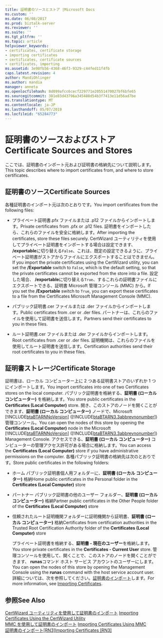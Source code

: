 ```yaml
---
title: 証明書のソースとストア |Microsoft Docs
ms.custom: ''
ms.date: 06/08/2017
ms.prod: biztalk-server
ms.reviewer: ''
ms.suite: ''
ms.tgt_pltfrm: ''
ms.topic: article
helpviewer_keywords:
- certificates, certificate storage
- importing certificates
- certificates, certificate sources
- certificates, importing
ms.assetid: 3e98fb56-4368-46f3-9329-c44fed11f4fb
caps.latest.revision: 4
author: MandiOhlinger
ms.author: mandia
manager: anneta
ms.openlocfilehash: 8d099afcc6cecf229771e20551470027bf6bfe65
ms.sourcegitcommit: 381e83d43796a345488d54b3f7413e11d56ad7be
ms.translationtype: MT
ms.contentlocale: ja-JP
ms.lasthandoff: 05/07/2019
ms.locfileid: "65284773"
---
```

# <a name="certificate-sources-and-stores"></a><span data-ttu-id="03761-102">証明書のソースおよびストア</span><span class="sxs-lookup"><span data-stu-id="03761-102">Certificate Sources and Stores</span></span>
<span data-ttu-id="03761-103">ここでは、証明書のインポート元および証明書の格納先について説明します。</span><span class="sxs-lookup"><span data-stu-id="03761-103">This topic describes where to import certificates from, and where to store certificates.</span></span>  
  
## <a name="certificate-sources"></a><span data-ttu-id="03761-104">証明書のソース</span><span class="sxs-lookup"><span data-stu-id="03761-104">Certificate Sources</span></span>  
 <span data-ttu-id="03761-105">各種証明書のインポート元は次のとおりです。</span><span class="sxs-lookup"><span data-stu-id="03761-105">You import certificates from the following files:</span></span>  
  
- <span data-ttu-id="03761-106">プライベート証明書.pfx ファイルまたは .p12 ファイルからインポートします。</span><span class="sxs-lookup"><span data-stu-id="03761-106">Private certificates from .pfx or .p12 files.</span></span> <span data-ttu-id="03761-107">証明書をインポートしたら、これらのファイルを安全に格納します。</span><span class="sxs-lookup"><span data-stu-id="03761-107">After importing the certificates, store these files securely.</span></span> <span data-ttu-id="03761-108">CertWizard ユーティリティを使用してプライベート証明書をインポートする場合は設定できます、 **/exportable**に切り替える`False`、これは、既定の設定できるように、プライベート証明書がストアからファイルにエクスポートすることはできません。</span><span class="sxs-lookup"><span data-stu-id="03761-108">If you import the private certificates using the CertWizard utility, you can set the **/Exportable** switch to `False`, which is the default setting, so that the private certificates cannot be exported from the store into a file.</span></span> <span data-ttu-id="03761-109">設定した場合、 **/exportable**に切り替える`True`、するこれらの証明書ファイルにエクスポートできる、証明書 Microsoft 管理コンソール (MMC) から。</span><span class="sxs-lookup"><span data-stu-id="03761-109">If you set the **/Exportable** switch to `True`, you can export these certificates to a file from the Certificates Microsoft Management Console (MMC).</span></span>  
  
- <span data-ttu-id="03761-110">パブリック証明書.cer ファイルまたは .der ファイルからインポートします。</span><span class="sxs-lookup"><span data-stu-id="03761-110">Public certificates from .cer or .der files.</span></span> <span data-ttu-id="03761-111">パートナーは、これらのファイルを使用して証明書を送信します。</span><span class="sxs-lookup"><span data-stu-id="03761-111">Partners send their certificates to you in these files.</span></span>  
  
- <span data-ttu-id="03761-112">ルート証明書.cer ファイルまたは .der ファイルからインポートします。</span><span class="sxs-lookup"><span data-stu-id="03761-112">Root certificates from .cer or .der files.</span></span> <span data-ttu-id="03761-113">証明機関は、これらのファイルを使用してルート証明書を送信します。</span><span class="sxs-lookup"><span data-stu-id="03761-113">Certification authorities send their root certificates to you in these files.</span></span>  
  
## <a name="certificate-storage"></a><span data-ttu-id="03761-114">証明書ストレージ</span><span class="sxs-lookup"><span data-stu-id="03761-114">Certificate Storage</span></span>  
 <span data-ttu-id="03761-115">証明書は、ローカル コンピューター上に 2 つある証明書ストアのいずれか 1 つにインポートします。</span><span class="sxs-lookup"><span data-stu-id="03761-115">You import certificates into one of two Certificates stores on the local computer.</span></span> <span data-ttu-id="03761-116">パブリック証明書を格納する、**証明書 (ローカル コンピューター)** を格納します。</span><span class="sxs-lookup"><span data-stu-id="03761-116">You store public certificates in the **Certificates (Local Computer)** store.</span></span> <span data-ttu-id="03761-117">開き、このストアのノードを開くことができます、**証明書 (ローカル コンピューター)** ノードで、Microsoft [!INCLUDE[btaBTARNNoVersion](../../includes/btabtarnnoversion-md.md)] ([!INCLUDE[btaBTARN3.3abbrevnonumber](../../includes/btabtarn3-3abbrevnonumber-md.md)]) 管理コンソール。</span><span class="sxs-lookup"><span data-stu-id="03761-117">You can open the nodes of this store by opening the **Certificates (Local Computer)** node in the Microsoft [!INCLUDE[btaBTARNNoVersion](../../includes/btabtarnnoversion-md.md)] ([!INCLUDE[btaBTARN3.3abbrevnonumber](../../includes/btabtarn3-3abbrevnonumber-md.md)]) Management Console.</span></span> <span data-ttu-id="03761-118">アクセスできる、**証明書 (ローカル コンピューター)** コンピューターの管理アクセス許可がある場合に格納します。</span><span class="sxs-lookup"><span data-stu-id="03761-118">You can access the **Certificates (Local Computer)** store if you have administrative permissions on the computer.</span></span> <span data-ttu-id="03761-119">各種パブリック証明書の格納先は次のとおりです。</span><span class="sxs-lookup"><span data-stu-id="03761-119">Store public certificates in the following folders:</span></span>  
  
- <span data-ttu-id="03761-120">ホーム パブリック証明書個人用フォルダーに、**証明書 (ローカル コンピューター)** 格納</span><span class="sxs-lookup"><span data-stu-id="03761-120">Home public certificates in the Personal folder in the **Certificates (Local Computer)** store</span></span>  
  
- <span data-ttu-id="03761-121">パートナー パブリック証明書の他のユーザー フォルダー、**証明書 (ローカル コンピューター)** 格納</span><span class="sxs-lookup"><span data-stu-id="03761-121">Partner public certificates in the Other People folder of the **Certificates (Local Computer)** store</span></span>  
  
- <span data-ttu-id="03761-122">信頼されたルート証明機関フォルダーに証明機関から証明書、**証明書 (ローカル コンピューター)** 格納</span><span class="sxs-lookup"><span data-stu-id="03761-122">Certificates from certification authorities in the Trusted Root Certification Authority folder of the **Certificates (Local Computer)** store</span></span>  
  
  <span data-ttu-id="03761-123">プライベート証明書を格納する、**証明書 - 現在のユーザー**を格納します。</span><span class="sxs-lookup"><span data-stu-id="03761-123">You store private certificates in the **Certificates - Current User** store.</span></span> <span data-ttu-id="03761-124">管理コンソールを使用して、開くことで、このストアのノードを開くことができます、 **runas**コマンド ホスト サービス アカウントのユーザーにします。</span><span class="sxs-lookup"><span data-stu-id="03761-124">You can open the nodes of this store by opening the Management Console using the **runas** command with the host service account user.</span></span> <span data-ttu-id="03761-125">詳細については、次を参照してください。[証明書のインポート](../../adapters-and-accelerators/accelerator-rosettanet/importing-certificates.md)します。</span><span class="sxs-lookup"><span data-stu-id="03761-125">For more information, see [Importing Certificates](../../adapters-and-accelerators/accelerator-rosettanet/importing-certificates.md).</span></span>  
  
## <a name="see-also"></a><span data-ttu-id="03761-126">参照</span><span class="sxs-lookup"><span data-stu-id="03761-126">See Also</span></span>  
 <span data-ttu-id="03761-127">[CertWizard ユーティリティを使用して証明書のインポート](../../adapters-and-accelerators/accelerator-rosettanet/importing-certificates-using-the-certwizard-utility.md) </span><span class="sxs-lookup"><span data-stu-id="03761-127">[Importing Certificates Using the CertWizard Utility](../../adapters-and-accelerators/accelerator-rosettanet/importing-certificates-using-the-certwizard-utility.md) </span></span>  
 <span data-ttu-id="03761-128">[MMC を使用して証明書のインポート](../../adapters-and-accelerators/accelerator-rosettanet/importing-certificates-using-mmc.md) </span><span class="sxs-lookup"><span data-stu-id="03761-128">[Importing Certificates Using MMC](../../adapters-and-accelerators/accelerator-rosettanet/importing-certificates-using-mmc.md) </span></span>  
 [<span data-ttu-id="03761-129">証明書のインポート&#91;RN3&#93;</span><span class="sxs-lookup"><span data-stu-id="03761-129">Importing Certificates &#91;RN3&#93;</span></span>](../../adapters-and-accelerators/accelerator-rosettanet/certificate-sources-and-stores.md)